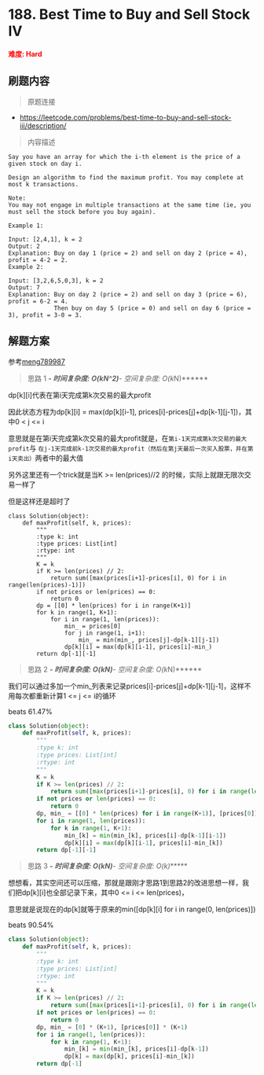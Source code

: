 # 188. Best Time to Buy and Sell Stock IV

**<font color=red>难度: Hard</font>**

## 刷题内容

> 原题连接

* https://leetcode.com/problems/best-time-to-buy-and-sell-stock-iii/description/

> 内容描述

```
Say you have an array for which the i-th element is the price of a given stock on day i.

Design an algorithm to find the maximum profit. You may complete at most k transactions.

Note:
You may not engage in multiple transactions at the same time (ie, you must sell the stock before you buy again).

Example 1:

Input: [2,4,1], k = 2
Output: 2
Explanation: Buy on day 1 (price = 2) and sell on day 2 (price = 4), profit = 4-2 = 2.
Example 2:

Input: [3,2,6,5,0,3], k = 2
Output: 7
Explanation: Buy on day 2 (price = 2) and sell on day 3 (price = 6), profit = 6-2 = 4.
             Then buy on day 5 (price = 0) and sell on day 6 (price = 3), profit = 3-0 = 3.
```

## 解题方案

参考[meng789987](https://leetcode.com/problems/best-time-to-buy-and-sell-stock-iii/discuss/135704/detail-explanation-of-dp-solution/150296)

> 思路 1
******- 时间复杂度: O(k*N^2)******- 空间复杂度: O(k*N)******

dp[k][i]代表在第i天完成第k次交易的最大profit

因此状态方程为dp[k][i] = max(dp[k][i-1], prices[i]-prices[j]+dp[k-1][j-1])，其中0 < j <= i

意思就是在第i天完成第k次交易的最大profit就是，在```第i-1天完成第k次交易的最大profit```与
```在j-1天完成前k-1次交易的最大profit（然后在第j天最后一次买入股票，并在第i天卖出）```两者中的最大值

另外这里还有一个trick就是当K >= len(prices)//2 的时候，实际上就跟无限次交易一样了

但是这样还是超时了

```
class Solution(object):
    def maxProfit(self, k, prices):
        """
        :type k: int
        :type prices: List[int]
        :rtype: int
        """
        K = k
        if K >= len(prices) // 2: 
            return sum([max(prices[i+1]-prices[i], 0) for i in range(len(prices)-1)])
        if not prices or len(prices) == 0:
            return 0
        dp = [[0] * len(prices) for i in range(K+1)]
        for k in range(1, K+1):
            for i in range(1, len(prices)):
                min_ = prices[0]
                for j in range(1, i+1):
                    min_ = min(min_, prices[j]-dp[k-1][j-1])
                dp[k][i] = max(dp[k][i-1], prices[i]-min_)
        return dp[-1][-1]
```


> 思路 2
******- 时间复杂度: O(k*N)******- 空间复杂度: O(k*N)******


我们可以通过多加一个min_列表来记录prices[i]-prices[j]+dp[k-1][j-1]，这样不用每次都重新计算1 <= j <= i的循环

beats 61.47%

```python
class Solution(object):
    def maxProfit(self, k, prices):
        """
        :type k: int
        :type prices: List[int]
        :rtype: int
        """
        K = k
        if K >= len(prices) // 2: 
            return sum([max(prices[i+1]-prices[i], 0) for i in range(len(prices)-1)])
        if not prices or len(prices) == 0:
            return 0
        dp, min_ = [[0] * len(prices) for i in range(K+1)], [prices[0]] * (K+1)
        for i in range(1, len(prices)):
            for k in range(1, K+1):
                min_[k] = min(min_[k], prices[i]-dp[k-1][i-1])
                dp[k][i] = max(dp[k][i-1], prices[i]-min_[k])
        return dp[-1][-1]
```



> 思路 3
******- 时间复杂度: O(k*N)******- 空间复杂度: O(k)******


想想看，其实空间还可以压缩，那就是跟刚才思路1到思路2的改进思想一样，我们把dp[k][i]也全部记录下来，其中0 <= i <= len(prices)，

意思就是说现在的dp[k]就等于原来的min([dp[k][i] for i in range(0, len(prices)])

beats 90.54%

```python
class Solution(object):
    def maxProfit(self, k, prices):
        """
        :type k: int
        :type prices: List[int]
        :rtype: int
        """
        K = k
        if K >= len(prices) // 2: 
            return sum([max(prices[i+1]-prices[i], 0) for i in range(len(prices)-1)])
        if not prices or len(prices) == 0:
            return 0
        dp, min_ = [0] * (K+1), [prices[0]] * (K+1)
        for i in range(1, len(prices)):
            for k in range(1, K+1):
                min_[k] = min(min_[k], prices[i]-dp[k-1])
                dp[k] = max(dp[k], prices[i]-min_[k])
        return dp[-1]
```























